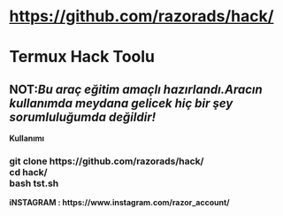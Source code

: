 # https://github.com/razorads/hack/

<h1>Termux Hack Toolu</h1>

<h2><strong>NOT:<i>Bu araç eğitim amaçlı hazırlandı.Aracın kullanımda meydana gelicek hiç bir şey sorumluluğumda değildir!</i><strong></h2>
	
	
<b>  Kullanımı</b>
<h3>
git clone https://github.com/razorads/hack/<br>
cd hack/<br>
bash tst.sh<br>
</h3>
<p>iNSTAGRAM : https://www.instagram.com/razor_account/</p>
